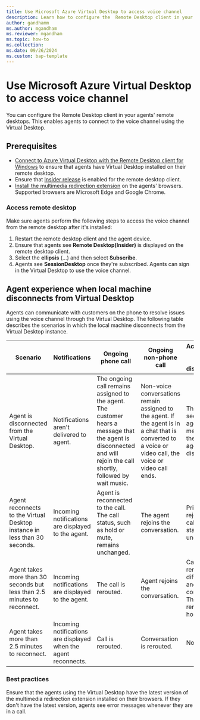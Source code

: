 ```yaml
---
title: Use Microsoft Azure Virtual Desktop to access voice channel
description: Learn how to configure the  Remote Desktop client in your agents remote desktop to enable agents to connect to the voice channel using Azure Virtual Desktop.
author: gandhamm
ms.author: mgandham
ms.reviewer: mgandham
ms.topic: how-to 
ms.collection: 
ms.date: 09/26/2024
ms.custom: bap-template 
---
```


# Use Microsoft Azure Virtual Desktop to access voice channel

You can configure the Remote Desktop client in your agents' remote desktops. This enables agents to connect to the voice channel using the Virtual Desktop. 

## Prerequisites

- [Connect to Azure Virtual Desktop with the Remote Desktop client for Windows](/azure/virtual-desktop/users/connect-windows?pivots=remote-desktop-msi#download-and-install-the-remote-desktop-client-msi) to ensure that agents have Virtual Desktop installed on their remote desktop.
- Ensure that [Insider release](/azure/virtual-desktop/users/client-features-windows?pivots=remote-desktop-msi#enable-insider-releases) is enabled for the remote desktop client.
- [Install the multimedia redirection extension](/azure/virtual-desktop/multimedia-redirection) on the agents' browsers. Supported browsers are Microsoft Edge and Google Chrome.

### Access remote desktop

Make sure agents perform the following steps to access the voice channel from the remote desktop after it's installed:

1. Restart the remote desktop client and the agent device.
1. Ensure that agents see **Remote Desktop(Insider)** is displayed on the remote desktop client.
1. Select the **ellipsis** (…) and then select **Subscribe**. 
1. Agents see **SessionDesktop** once they're subscribed. Agents can sign in the Virtual Desktop to use the voice channel.

## Agent experience when local machine disconnects from Virtual Desktop

Agents can communicate with customers on the phone to resolve issues using the voice channel through the Virtual Desktop. The following table describes the scenarios in which the local machine disconnects from the Virtual Desktop instance.

| **Scenario**                                                                 | **Notifications**                                  | **Ongoing phone call**                                                                                                      | **Ongoing non-phone call**                                                                                                 | **Active consult (primary agent disconnected)**                                                                               | **Active consult (secondary agent disconnected)**                                                                          | **Transfer**                                                                                      |
|------------------------------------------------------------------------------|---------------------------------------------------|-----------------------------------------------------------------------------------------------------------------------------|-----------------------------------------------------------------------------------------------------------------------------|--------------------------------------------------------------------------------------------------------------------------------|--------------------------------------------------------------------------------------------------------------------------------|-------------------------------------------------------------------------------------------------|
| Agent is disconnected from the Virtual Desktop.                        | Notifications aren't delivered to agent.          | The ongoing call remains assigned to the agent. The customer hears a message that the agent is disconnected and will rejoin the call shortly, followed by wait music. | Non-voice conversations remain assigned to the agent. If the agent is in a chat that is converted to a voice or video call, the voice or video call ends. | The secondary agent hears a message that the primary agent is disconnected.                                                   | The call ends for the secondary agent.                                                                                       | Not applicable                                                                                                   |
| Agent reconnects to the Virtual Desktop instance in less than 30 seconds. | Incoming notifications are displayed to the agent. | Agent is reconnected to the call. The call status, such as hold or mute, remains unchanged.                                  | The agent rejoins the conversation.                                                                                         | Primary agent rejoins the call. The call status remains unchanged.                                                           | The call ends for the secondary agent.                                                                                       | Call is transferred. The agent is connected to the call if the transfer fails.                                                |
| Agent takes more than 30 seconds but less than 2.5 minutes to reconnect.     | Incoming notifications are displayed to the agent. | The call is rerouted.                                                                                                        | Agent rejoins the conversation.                                                                                            | Call gets rerouted to a different agent and the consult ends. The customer remains on hold.                                  | Call ends for the secondary agent.                                                                                           | Call is rerouted if the transfer fails.                                                                                       |
| Agent takes more than 2.5 minutes to reconnect.                              | Incoming notifications are displayed when the agent reconnects. | Call is rerouted.                                                                                                            | Conversation is rerouted.                                                                                                   | Not applicable                                                                                                                          | Consult ends for the secondary agent.                                                                                       | Call is rerouted.                                                                                                             |

### Best practices

Ensure that the agents using the Virtual Desktop have the latest version of the multimedia redirection extension installed on their browsers. If they don't have the latest version, agents see error messages whenever they are in a call.